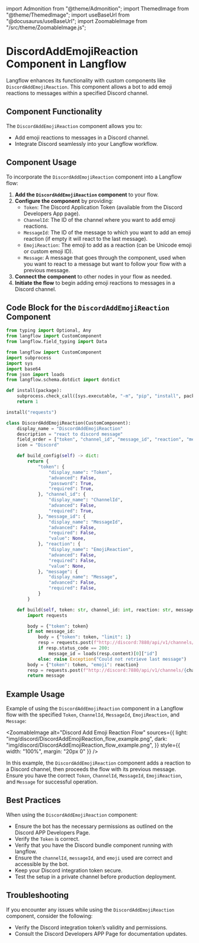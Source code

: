 import Admonition from "@theme/Admonition";
import ThemedImage from "@theme/ThemedImage";
import useBaseUrl from "@docusaurus/useBaseUrl";
import ZoomableImage from "/src/theme/ZoomableImage.js";

# DiscordAddEmojiReaction Component in Langflow

Langflow enhances its functionality with custom components like `DiscordAddEmojiReaction`. This component allows a bot to add emoji reactions to messages within a specified Discord channel.

## Component Functionality

<Admonition type="tip" title="Component Functionality">

The `DiscordAddEmojiReaction` component allows you to:

- Add emoji reactions to messages in a Discord channel.
- Integrate Discord seamlessly into your Langflow workflow.

</Admonition>

## Component Usage

To incorporate the `DiscordAddEmojiReaction` component into a Langflow flow:

1. **Add the `DiscordAddEmojiReaction` component** to your flow.
2. **Configure the component** by providing:
   - `Token`: The Discord Application Token (available from the Discord Developers App page).
   - `ChannelId`: The ID of the channel where you want to add emoji reactions.
   - `MessageId`: The ID of the message to which you want to add an emoji reaction (if empty it will react to the last message).
   - `EmojiReaction`: The emoji to add as a reaction (can be Unicode emoji or custom emoji ID).
   - `Message`: A message that goes through the component, used when you want to react to a message but want to follow your flow with a previous message.
3. **Connect the component** to other nodes in your flow as needed.
4. **Initiate the flow** to begin adding emoji reactions to messages in a Discord channel.

## Code Block for the `DiscordAddEmojiReaction` Component

```python
from typing import Optional, Any
from langflow import CustomComponent
from langflow.field_typing import Data

from langflow import CustomComponent
import subprocess
import sys
import base64
from json import loads
from langflow.schema.dotdict import dotdict

def install(package):
    subprocess.check_call([sys.executable, "-m", "pip", "install", package])
    return 1

install("requests")

class DiscordAddEmojiReaction(CustomComponent):
    display_name = "DiscordAddEmojiReaction"
    description = "react to discord message"
    field_order = ["token", "channel_id", "message_id", "reaction", "message"]
    icon = "Discord"

    def build_config(self) -> dict:
        return {
            "token": {
                "display_name": "Token",
                "advanced": False,
                "password": True,
                "required": True,
            }, "channel_id": {
                "display_name": "ChannelId",
                "advanced": False,
                "required": True,
            }, "message_id": {
                "display_name": "MessageId",
                "advanced": False,
                "required": False,
                "value": None,
            }, "reaction": {
                "display_name": "EmojiReaction",
                "advanced": False,
                "required": False,
                "value": None,
            }, "message": {
                "display_name": "Message",
                "advanced": False,
                "required": False,
            }
        }

    def build(self, token: str, channel_id: int, reaction: str, message: str, message_id: Optional[int] = None) -> str:
        import requests

        body = {"token": token}
        if not message_id:
            body = {"token": token, "limit": 1}
            resp = requests.post(f"http://discord:7880/api/v1/channels/{channel_id}/get_messages", json=body)
            if resp.status_code == 200:
                message_id = loads(resp.content)[0]["id"]
            else: raise Exception("Could not retrieve last message")
        body = {"token": token, "emoji": reaction}
        resp = requests.post(f"http://discord:7880/api/v1/channels/{channel_id}/react/{message_id}", json=body)
        return message
```

## Example Usage

<Admonition type="info" title="Example Usage">

Example of using the `DiscordAddEmojiReaction` component in a Langflow flow with the specified `Token`, `ChannelId`, `MessageId`, `EmojiReaction`, and `Message`:

<ZoomableImage
  alt="Discord Add Emoji Reaction Flow"
  sources={{
    light: "img/discord/DiscordAddEmojiReaction_flow_example.png",
    dark: "img/discord/DiscordAddEmojiReaction_flow_example.png",
  }}
  style={{ width: "100%", margin: "20px 0" }}
/>

In this example, the `DiscordAddEmojiReaction` component adds a reaction to a Discord channel, then proceeds the flow with its previous message. Ensure you have the correct `Token`, `ChannelId`, `MessageId`, `EmojiReaction`, and `Message` for successful operation.

</Admonition>

## Best Practices

<Admonition type="tip" title="Best Practices">

When using the `DiscordAddEmojiReaction` component:

- Ensure the bot has the necessary permissions as outlined on the Discord APP Developers Page.
- Verify the `Token` is correct.
- Verify that you have the Discord bundle component running with langflow.
- Ensure the `channelId`, `messageId`, and `emoji` used are correct and accessible by the bot.
- Keep your Discord integration token secure.
- Test the setup in a private channel before production deployment.

</Admonition>

## Troubleshooting

<Admonition type="caution" title="Troubleshooting">

If you encounter any issues while using the `DiscordAddEmojiReaction` component, consider the following:

- Verify the Discord integration token’s validity and permissions.
- Consult the Discord Developers APP Page for documentation updates.

</Admonition>